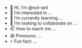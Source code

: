 - 👋 Hi, I’m @not-seil
- 👀 I’m interested in ...
- 🌱 I’m currently learning ...
- 💞️ I’m looking to collaborate on ...
- 📫 How to reach me ...
- 😄 Pronouns: ...
- ⚡ Fun fact: ...

<!---
not-seil/not-seil is a ✨ special ✨ repository because its `README.md` (this file) appears on your GitHub profile.
You can click the Preview link to take a look at your changes.
--->
